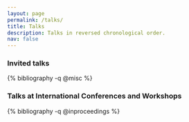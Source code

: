 ```yaml
---
layout: page
permalink: /talks/
title: Talks
description: Talks in reversed chronological order.
nav: false
---
```

<!-- _pages/talks.md -->
<div class="publications">

  <h3>Invited talks</h3>
  {% bibliography -q @misc %}

  <h3>Talks at International Conferences and Workshops</h3>
  {% bibliography -q @inproceedings %}

</div>
